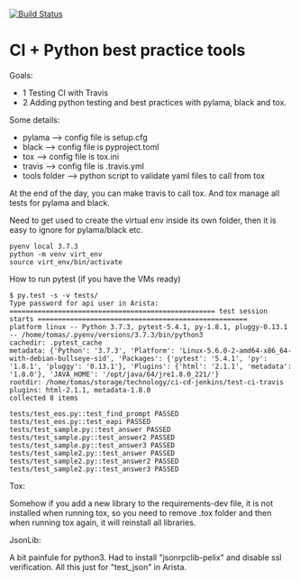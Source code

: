 [![Build Status](https://travis-ci.org/thomarite/test-ci.svg?branch=master)](https://travis-ci.org/thomarite/test-ci)

# CI + Python best practice tools

Goals:

- 1 Testing CI with Travis
- 2 Adding python testing and best practices with pylama, black and tox.

Some details:

- pylama --> config file is setup.cfg
- black --> config file is pyproject.toml
- tox --> config file is tox.ini
- travis --> config file is .travis.yml
- tools folder --> python script to validate yaml files to call from tox


At the end of the day, you can make travis to call tox. And tox manage all tests for pylama and black.

Need to get used to create the virtual env inside its own folder, then it is easy to ignore for pylama/black etc.

```
pyenv local 3.7.3
python -m venv virt_env
source virt_env/bin/activate
```

How to run pytest (if you have the VMs ready)

```
$ py.test -s -v tests/
Type password for api user in Arista: 
=================================================== test session starts ====================================================
platform linux -- Python 3.7.3, pytest-5.4.1, py-1.8.1, pluggy-0.13.1 -- /home/tomas/.pyenv/versions/3.7.3/bin/python3
cachedir: .pytest_cache
metadata: {'Python': '3.7.3', 'Platform': 'Linux-5.6.0-2-amd64-x86_64-with-debian-bullseye-sid', 'Packages': {'pytest': '5.4.1', 'py': '1.8.1', 'pluggy': '0.13.1'}, 'Plugins': {'html': '2.1.1', 'metadata': '1.8.0'}, 'JAVA_HOME': '/opt/java/64/jre1.8.0_221/'}
rootdir: /home/tomas/storage/technology/ci-cd-jenkins/test-ci-travis
plugins: html-2.1.1, metadata-1.8.0
collected 8 items                                                                                                          

tests/test_eos.py::test_find_prompt PASSED
tests/test_eos.py::test_eapi PASSED
tests/test_sample.py::test_answer PASSED
tests/test_sample.py::test_answer2 PASSED
tests/test_sample.py::test_answer3 PASSED
tests/test_sample2.py::test_answer PASSED
tests/test_sample2.py::test_answer2 PASSED
tests/test_sample2.py::test_answer3 PASSED
```

Tox:

Somehow if you add a new library to the requirements-dev file, it is not installed when running tox, so you need to remove .tox folder and then when running tox again, it will reinstall all libraries.

JsonLib:

A bit painfule for python3. Had to install "jsonrpclib-pelix" and disable ssl verification. All this just for "test_json" in Arista.
